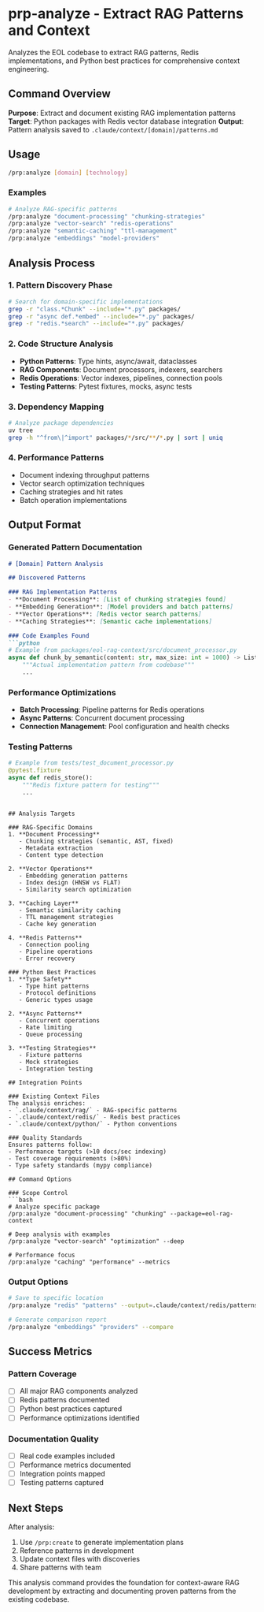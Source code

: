 # prp-analyze - Extract RAG Patterns and Context

Analyzes the EOL codebase to extract RAG patterns, Redis implementations, and Python best practices for comprehensive context engineering.

## Command Overview

**Purpose**: Extract and document existing RAG implementation patterns
**Target**: Python packages with Redis vector database integration
**Output**: Pattern analysis saved to `.claude/context/[domain]/patterns.md`

## Usage

```bash
/prp:analyze [domain] [technology]
```

### Examples
```bash
# Analyze RAG-specific patterns
/prp:analyze "document-processing" "chunking-strategies"
/prp:analyze "vector-search" "redis-operations"
/prp:analyze "semantic-caching" "ttl-management"
/prp:analyze "embeddings" "model-providers"
```

## Analysis Process

### 1. Pattern Discovery Phase
```bash
# Search for domain-specific implementations
grep -r "class.*Chunk" --include="*.py" packages/
grep -r "async def.*embed" --include="*.py" packages/
grep -r "redis.*search" --include="*.py" packages/
```

### 2. Code Structure Analysis
- **Python Patterns**: Type hints, async/await, dataclasses
- **RAG Components**: Document processors, indexers, searchers
- **Redis Operations**: Vector indexes, pipelines, connection pools
- **Testing Patterns**: Pytest fixtures, mocks, async tests

### 3. Dependency Mapping
```bash
# Analyze package dependencies
uv tree
grep -h "^from\|^import" packages/*/src/**/*.py | sort | uniq
```

### 4. Performance Patterns
- Document indexing throughput patterns
- Vector search optimization techniques
- Caching strategies and hit rates
- Batch operation implementations

## Output Format

### Generated Pattern Documentation
```markdown
# [Domain] Pattern Analysis

## Discovered Patterns

### RAG Implementation Patterns
- **Document Processing**: [List of chunking strategies found]
- **Embedding Generation**: [Model providers and batch patterns]
- **Vector Operations**: [Redis vector search patterns]
- **Caching Strategies**: [Semantic cache implementations]

### Code Examples Found
```python
# Example from packages/eol-rag-context/src/document_processor.py
async def chunk_by_semantic(content: str, max_size: int = 1000) -> List[Chunk]:
    """Actual implementation pattern from codebase"""
    ...
```

### Performance Optimizations
- **Batch Processing**: Pipeline patterns for Redis operations
- **Async Patterns**: Concurrent document processing
- **Connection Management**: Pool configuration and health checks

### Testing Patterns
```python
# Example from tests/test_document_processor.py
@pytest.fixture
async def redis_store():
    """Redis fixture pattern for testing"""
    ...
```
```

## Analysis Targets

### RAG-Specific Domains
1. **Document Processing**
   - Chunking strategies (semantic, AST, fixed)
   - Metadata extraction
   - Content type detection

2. **Vector Operations**
   - Embedding generation patterns
   - Index design (HNSW vs FLAT)
   - Similarity search optimization

3. **Caching Layer**
   - Semantic similarity caching
   - TTL management strategies
   - Cache key generation

4. **Redis Patterns**
   - Connection pooling
   - Pipeline operations
   - Error recovery

### Python Best Practices
1. **Type Safety**
   - Type hint patterns
   - Protocol definitions
   - Generic types usage

2. **Async Patterns**
   - Concurrent operations
   - Rate limiting
   - Queue processing

3. **Testing Strategies**
   - Fixture patterns
   - Mock strategies
   - Integration testing

## Integration Points

### Existing Context Files
The analysis enriches:
- `.claude/context/rag/` - RAG-specific patterns
- `.claude/context/redis/` - Redis best practices
- `.claude/context/python/` - Python conventions

### Quality Standards
Ensures patterns follow:
- Performance targets (>10 docs/sec indexing)
- Test coverage requirements (>80%)
- Type safety standards (mypy compliance)

## Command Options

### Scope Control
```bash
# Analyze specific package
/prp:analyze "document-processing" "chunking" --package=eol-rag-context

# Deep analysis with examples
/prp:analyze "vector-search" "optimization" --deep

# Performance focus
/prp:analyze "caching" "performance" --metrics
```

### Output Options
```bash
# Save to specific location
/prp:analyze "redis" "patterns" --output=.claude/context/redis/patterns.md

# Generate comparison report
/prp:analyze "embeddings" "providers" --compare
```

## Success Metrics

### Pattern Coverage
- [ ] All major RAG components analyzed
- [ ] Redis patterns documented
- [ ] Python best practices captured
- [ ] Performance optimizations identified

### Documentation Quality
- [ ] Real code examples included
- [ ] Performance metrics documented
- [ ] Integration points mapped
- [ ] Testing patterns captured

## Next Steps

After analysis:
1. Use `/prp:create` to generate implementation plans
2. Reference patterns in development
3. Update context files with discoveries
4. Share patterns with team

This analysis command provides the foundation for context-aware RAG development by extracting and documenting proven patterns from the existing codebase.